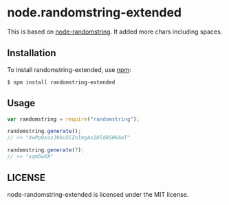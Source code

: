 # node.randomstring-extended

This is based on [node-randomstring](http://github.com/eliaskg/node-randomstring). It added more chars including spaces.

## Installation

To install randomstring-extended, use [npm](http://github.com/isaacs/npm):

    $ npm install randomstring-extended

## Usage

```javascript
var randomstring = require("randomstring");

randomstring.generate();
// >> "XwPp9xazJ0ku5CZnlmgAx2Dld8SHkAeT"

randomstring.generate(7);
// >> "xqm5wXX"
```

## LICENSE

node-randomstring-extended is licensed under the MIT license.
